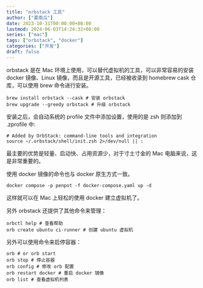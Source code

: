 ```yaml
---
title: "orbstack 工具"
author: ["夏南瓜"]
date: 2023-10-31T00:00:00+08:00
lastmod: 2024-06-03T14:24:32+08:00
series: ["mac"]
tags: ["orbstack", "docker"]
categories: ["开发"]
draft: false
---
```


orbstack 是在 Mac 环境上使用，可以替代虚拟机的工具，可以非常容易的安装 docker 镜像、Linux 镜像，而且是开源工具，已经被收录到 homebrew cask 仓库，可以使用 brew 命令进行安装。

```shell
brew install orbstack --cask # 安装 orbstack
brew upgrade --greedy orbstack # 升级 orbstack
```

安装之后，会自动系统的 profile 文件中添加设置，使用的是 zsh 则添加到 .zprofile 中:

```shell
# Added by OrbStack: command-line tools and integration
source ~/.orbstack/shell/init.zsh 2>/dev/null || :
```

最主要的优势是轻量、启动快、占用资源少，对于寸土寸金的 Mac 电脑来说，这是非常重要的。

使用 docker 镜像的命令也与 docker 原生方式一致。

```shell
docker compose -p penpot -f docker-compose.yaml up -d
```

这样就可以在 Mac 上轻松的使用 docker 建立虚拟机了。

另外 orbstack 还提供了其他命令来管理：

```shell
orbctl help # 查看帮助
orb create ubuntu ci-runner # 创建 ubuntu 虚拟机
```

另外可以使用命令来启停容器：

```shell
orb # or orb start
orb stop # 停止容器
orb config # 修改 orb 配置
orb restart docker # 重启 docker 镜像
orb list # 查看虚拟机列表
```

